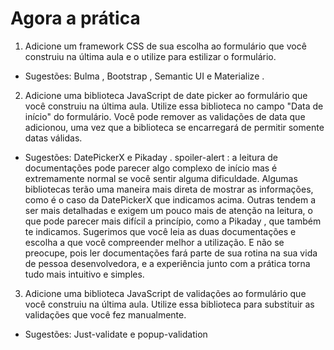 # Agora a prática

1. Adicione um framework CSS de sua escolha ao formulário que você construiu na última aula e o utilize para estilizar o formulário.

- Sugestões: Bulma , Bootstrap , Semantic UI e Materialize .

2. Adicione uma biblioteca JavaScript de date picker ao formulário que você construiu na última aula. Utilize essa biblioteca no campo "Data de início" do formulário. Você pode remover as validações de data que adicionou, uma vez que a biblioteca se encarregará de permitir somente datas válidas.

- Sugestões: DatePickerX e Pikaday .
spoiler-alert : a leitura de documentações pode parecer algo complexo de início mas é extremamente normal se você sentir alguma dificuldade. Algumas bibliotecas terão uma maneira mais direta de mostrar as informações, como é o caso da DatePickerX que indicamos acima. Outras tendem a ser mais detalhadas e exigem um pouco mais de atenção na leitura, o que pode parecer mais difícil a princípio, como a Pikaday , que também te indicamos. Sugerimos que você leia as duas documentações e escolha a que você compreender melhor a utilização. E não se preocupe, pois ler documentações fará parte de sua rotina na sua vida de pessoa desenvolvedora, e a experiência junto com a prática torna tudo mais intuitivo e simples.

3. Adicione uma biblioteca JavaScript de validações ao formulário que você construiu na última aula. Utilize essa biblioteca para substituir as validações que você fez manualmente.

- Sugestões: Just-validate e popup-validation